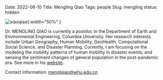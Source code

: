 Date: 2022-06-10
Title: Mengling Qiao
Tags: people
Slug: mengling
status: hidden



![xiaoqiao]({static}/images/qiao_ava.jpeg){:width="50%" }


Dr. MENGLING QIAO is currently a postdoc in the Department of Earth and Environmental Engineering, Columbia University. Her research interests include Urban Geography, Human Mobility, GeoHealth, Computational Social Science, and Disaster Planning. Currently, I am focusing on the modeling the mobility patterns of human mobility in disaster events, and sensing the sentiment changes of general population in the post-pandemic era. See more in his [website](https://jo-mengling.netlify.app/).

Contact Information:
menglqiao@whu.edu.cn